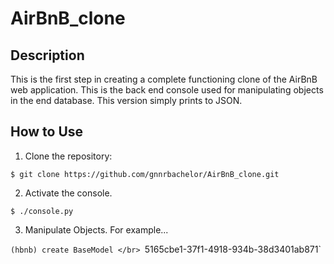# AirBnB_clone

## Description

This is the first step in creating a complete functioning clone of the AirBnB web application.
This is the back end console used for manipulating objects in the end database. This version simply prints to JSON.

## How to Use

1. Clone the repository:

`$ git clone https://github.com/gnnrbachelor/AirBnB_clone.git`

2. Activate the console.

`$ ./console.py`

3. Manipulate Objects. For example...

`(hbnb) create BaseModel
</br>
 `5165cbe1-37f1-4918-934b-38d3401ab871`

